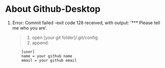 # About Github-Desktop


1. Error: Commit failed -exit code 128 received, with output: '*** Please tell me who you are'.

    >1. open [your git folder]/.git/config
    >2. append: 
    ```
        [user]
	    name = your github name
	    email = your github email
    ```
